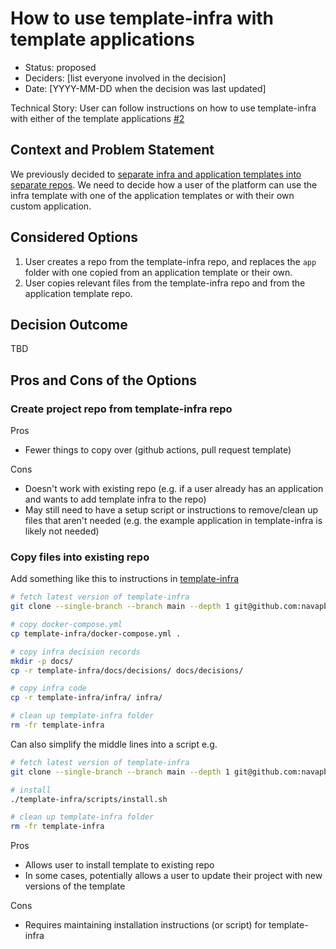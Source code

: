 # How to use template-infra with template applications

* Status: proposed
* Deciders: [list everyone involved in the decision] <!-- optional -->
* Date: [YYYY-MM-DD when the decision was last updated] <!-- optional -->

Technical Story: User can follow instructions on how to use template-infra with either of the template applications [#2](https://github.com/navapbc/platform/issues/2)

## Context and Problem Statement

We previously decided to [separate infra and application templates into separate repos](./0001-separate-infra-and-application-templates.md). We need to decide how a user of the platform can use the infra template with one of the application templates or with their own custom application.

## Considered Options

1. User creates a repo from the template-infra repo, and replaces the `app` folder with one copied from an application template or their own.
2. User copies relevant files from the template-infra repo and from the application template repo.

## Decision Outcome

TBD

## Pros and Cons of the Options

### Create project repo from template-infra repo

Pros

* Fewer things to copy over (github actions, pull request template)

Cons

* Doesn't work with existing repo (e.g. if a user already has an application and wants to add template infra to the repo)
* May still need to have a setup script or instructions to remove/clean up files that aren't needed (e.g. the example application in template-infra is likely not needed)

### Copy files into existing repo

Add something like this to instructions in [template-infra](https://github.com/navapbc/template-infra)

```bash
# fetch latest version of template-infra
git clone --single-branch --branch main --depth 1 git@github.com:navapbc/template-infra.git

# copy docker-compose.yml
cp template-infra/docker-compose.yml .

# copy infra decision records
mkdir -p docs/
cp -r template-infra/docs/decisions/ docs/decisions/

# copy infra code
cp -r template-infra/infra/ infra/

# clean up template-infra folder
rm -fr template-infra
```

Can also simplify the middle lines into a script e.g.

```bash
# fetch latest version of template-infra
git clone --single-branch --branch main --depth 1 git@github.com:navapbc/template-infra.git

# install
./template-infra/scripts/install.sh

# clean up template-infra folder
rm -fr template-infra
```

Pros

* Allows user to install template to existing repo
* In some cases, potentially allows a user to update their project with new versions of the template

Cons

* Requires maintaining installation instructions (or script) for template-infra
